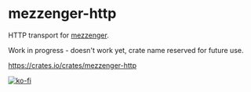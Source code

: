 # mezzenger-http

HTTP transport for [mezzenger](https://github.com/zduny/mezzenger).

Work in progress - doesn't work yet, crate name reserved for future use.

https://crates.io/crates/mezzenger-http

[![ko-fi](https://ko-fi.com/img/githubbutton_sm.svg)](https://ko-fi.com/O5O31JYZ4)
